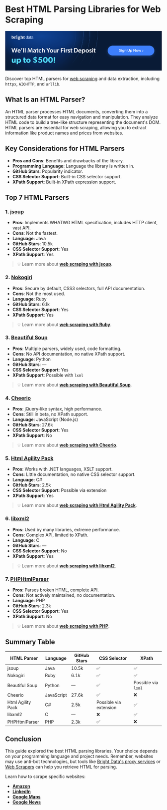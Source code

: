 # Best HTML Parsing Libraries for Web Scraping

[![Promo](https://github.com/luminati-io/LinkedIn-Scraper/raw/main/Proxies%20and%20scrapers%20GitHub%20bonus%20banner.png)](https://brightdata.com/) 

Discover top HTML parsers for [web scraping](https://github.com/luminati-io/Awesome-Web-Scraping) and data extraction, including `httpx`, `AIOHTTP`, and `urllib`.

## What Is an HTML Parser?

An HTML parser processes HTML documents, converting them into a structured data format for easy navigation and manipulation. They analyze HTML code to build a tree-like structure representing the document's DOM. HTML parsers are essential for web scraping, allowing you to extract information like product names and prices from websites.

## Key Considerations for HTML Parsers

- **Pros and Cons**: Benefits and drawbacks of the library.
- **Programming Language**: Language the library is written in.
- **GitHub Stars**: Popularity indicator.
- **CSS Selector Support**: Built-in CSS selector support.
- **XPath Support**: Built-in XPath expression support.

## Top 7 HTML Parsers

### 1. [jsoup](https://jsoup.org/)

- **Pros**: Implements WHATWG HTML specification, includes HTTP client, vast API.
- **Cons**: Not the fastest.
- **Language**: Java
- **GitHub Stars**: 10.5k
- **CSS Selector Support**: Yes
- **XPath Support**: Yes

> 💡 Learn more about [**web scraping with jsoup**](https://brightdata.com/blog/how-tos/web-scraping-with-jsoup).

### 2. [Nokogiri](https://nokogiri.org/index.html)

- **Pros**: Secure by default, CSS3 selectors, full API documentation.
- **Cons**: Not the most used.
- **Language**: Ruby
- **GitHub Stars**: 6.1k
- **CSS Selector Support**: Yes
- **XPath Support**: Yes

> 💡 Learn more about [**web scraping with Ruby**](https://brightdata.com/blog/how-tos/web-scraping-with-ruby).

### 3. [Beautiful Soup](https://pypi.org/project/beautifulsoup4/)

- **Pros**: Multiple parsers, widely used, code formatting.
- **Cons**: No API documentation, no native XPath support.
- **Language**: Python
- **GitHub Stars**: —
- **CSS Selector Support**: Yes
- **XPath Support**: Possible with `lxml`

> 💡 Learn more about [**web scraping with Beautiful Soup**](https://brightdata.com/blog/how-tos/beautiful-soup-web-scraping).

### 4. [Cheerio](https://cheerio.js.org/)

- **Pros**: jQuery-like syntax, high performance.
- **Cons**: Still in beta, no XPath support.
- **Language**: JavaScript (Node.js)
- **GitHub Stars**: 27.6k
- **CSS Selector Support**: Yes
- **XPath Support**: No

> 💡 Learn more about [**web scraping with Cheerio**](https://brightdata.com/blog/how-tos/cheerio-npm-web-scraping).

### 5. [Html Agility Pack](https://html-agility-pack.net/)

- **Pros**: Works with .NET languages, XSLT support.
- **Cons**: Little documentation, no native CSS selector support.
- **Language**: C#
- **GitHub Stars**: 2.5k
- **CSS Selector Support**: Possible via extension
- **XPath Support**: Yes

> 💡 Learn more about [**web scraping with Html Agility Pack**](https://brightdata.com/blog/how-tos/web-scraping-with-c-sharp).

### 6. [libxml2](https://gitlab.gnome.org/GNOME/libxml2)

- **Pros**: Used by many libraries, extreme performance.
- **Cons**: Complex API, limited to XPath.
- **Language**: C
- **GitHub Stars**: —
- **CSS Selector Support**: No
- **XPath Support**: Yes

> 💡 Learn more about [**web scraping with libxml2**](https://brightdata.com/blog/how-tos/web-scraping-in-c-plus-plus).

### 7. [PHPHtmlParser](https://github.com/paquettg/php-html-parser)

- **Pros**: Parses broken HTML, complete API.
- **Cons**: Not actively maintained, no documentation.
- **Language**: PHP
- **GitHub Stars**: 2.3k
- **CSS Selector Support**: Yes
- **XPath Support**: No

> 💡 Learn more about [**web scraping with PHP**](https://brightdata.com/blog/how-tos/web-scraping-php).

## Summary Table

| HTML Parser       | Language | GitHub Stars | CSS Selector | XPath |
|-------------------|----------|--------------|--------------|-------|
| jsoup             | Java     | 10.5k        | ✅           | ✅    |
| Nokogiri          | Ruby     | 6.1k         | ✅           | ✅    |
| Beautiful Soup    | Python   | —            | ✅           | Possible via `lxml` |
| Cheerio           | JavaScript | 27.6k      | ✅           | ❌    |
| Html Agility Pack | C#       | 2.5k         | Possible via extension | ✅ |
| libxml2           | C        | —            | ❌           | ✅    |
| PHPHtmlParser     | PHP      | 2.3k         | ✅           | ❌    |

## Conclusion

This guide explored the best HTML parsing libraries. Your choice depends on your programming language and project needs. Remember, websites may use anti-bot technologies, but tools like [Bright Data's proxy services](https://brightdata.com/proxy-types) or [Web Scrapers](https://brightdata.com/products/web-scraper) can help you retrieve HTML for parsing.

Learn how to scrape specific websites:

- [**Amazon**](https://github.com/luminati-io/LinkedIn-Scraper)
- [**LinkedIn**](https://github.com/luminati-io/LinkedIn-Scraper)
- [**Google Maps**](https://github.com/luminati-io/Google-Maps-Scraper)
- [**Google News**](https://github.com/luminati-io/Google-News-Scraper)
